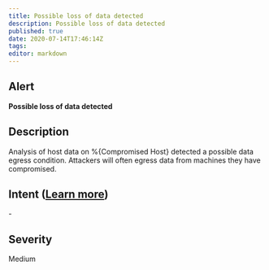 ```yaml
---
title: Possible loss of data detected
description: Possible loss of data detected
published: true
date: 2020-07-14T17:46:14Z
tags:
editor: markdown
---
```


## Alert
**Possible loss of data detected**

## Description
Analysis of host data on %{Compromised Host} detected a possible data egress condition. Attackers will often egress data from machines they have compromised.

## Intent ([Learn more](/public/security/alerts/intentions.md))
\-

## Severity
Medium




